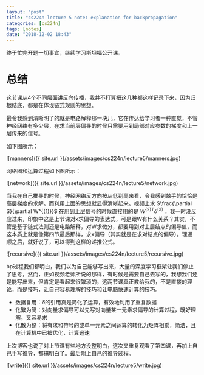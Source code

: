 ```yaml
---
layout: "post"
title: "cs224n lecture 5 note: explanation for backpropagation"
categories: [cs224n]
tags: [notes]
date: "2018-12-02 18:43"
---
```


终于忙完开题一切事宜，继续学习斯坦福公开课。

# 总结

这节课从4个不同层面讲反向传播，我并不打算把这几种都这样记录下来，因为归根结底，都是在体现链式规则的思想。

最令我感到清晰明了的就是电路解释那一块儿，它在传达给学习者一种直觉，不管神经网络有多少层，在求当前层偏导的时候只需要用到局部对应参数的梯度和上一层传来的信号。

如下图所示：

![manners]({{ site.url }}/assets/images/cs224n/lecture5/manners.jpg)

网络图和运算过程如下图所示：

![network]({{ site.url }}/assets/images/cs224n/lecture5/network.jpg)

当我在自己推导的时候，神经网络反方向按从低到高来看，令我感到棘手的恰恰是高层梯度的求解。而利用上面的思想就显得清晰起来。视频上求 $\frac{\partial S}{\partial W^{(1)}}$ 在用到上层信号的时候直接用的是 $W^{(2)T}\delta^{(3)}$ ，我一时没反应过来，印象中这是上节课对x求偏导的表达式，可是跟W有什么关系？其实，不管是基于链式法则还是电路解释，对W求微分，都要用到对上层结点的偏导值，而这本质上就是像第四节最后那样，求x偏导（其实就是在求对结点的偏导）。理通顺之后，就好说了，可以得到这样的递推公式。

![recursive]({{ site.url }}/assets/images/cs224n/lecture5/recursive.jpg)

bp过程我们都明白，我们以为自己能够写出来，大量的深度学习框架让我们停止了思考，然而，正如视频老师所说的那样，有时候是需要自己去写的，我想我们还是能写出来，但肯定是看起来很繁琐的，这两节课真正教给我的，不是直接的理论，而是技巧，让自己容易理解的技巧和让电脑快速计算的技巧。

* 数据复用：$\delta$的引用真是简化了运算，有效地利用了重复数据
* 化繁为简：对向量求偏导可以先写对向量某一元素求偏导的计算过程，既好理解，又容易求
* 化散为整：将有求和符号的或单一元素之间运算的转化为矩阵相乘，简洁，且在计算机中已被优化，计算迅速

上次博客也说了对上节课有些地方没整明白，这次又重复观看了第四课，再加上自己手写推导，都搞明白了。最后附上自己的推导过程。

![write]({{ site.url }}/assets/images/cs224n/lecture5/write.jpg)
